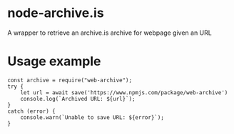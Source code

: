 # node-archive.is
A wrapper to retrieve an archive.is archive for webpage given an URL

# Usage example

````
const archive = require("web-archive");
try {
    let url = await save('https://www.npmjs.com/package/web-archive')
    console.log(`Archived URL: ${url}`);
}
catch (error) {
    console.warn(`Unable to save URL: ${error}`);
}
````
